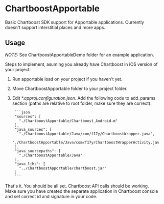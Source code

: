 ChartboostApportable
====================

Basic Chartboost SDK support for Apportable applications. Currently doesn't support interstitial places and more apps.

Usage
-------------

*NOTE:* See ChartboostApportableDemo folder for an example application.

Steps to implement, asuming you already have Chartboost in iOS version of your project:

1. Run apportable load on your project if you haven't yet.
2. Move ChartboostApportable folder to your project folder.
3. Edit _*.approj.configuration.json_. Add the following code to add_params section (paths are relative to root folder, make sure they are correct):

        ```json
        "sources": [
          "./ChartboostApportable/Chartboost_Android.m"
        ],
        "java_sources": [
          "./ChartboostApportable/Java/com/f17y/ChartboostWrapper.java",
          "./ChartboostApportable/Java/com/f17y/ChartboostWrapperActivity.java"
      	],
        "java_sourcepaths": [
          "./ChartboostApportable/Java"
        ],
        "java_libs": [
      	  "../ChartboostApportable/chartboost.jar"
      	]
        ```

That's it. You should be all set. Chartboost API calls should be working. Make sure you have created the separate application in Chartboost console and set correct id and signature in your code.